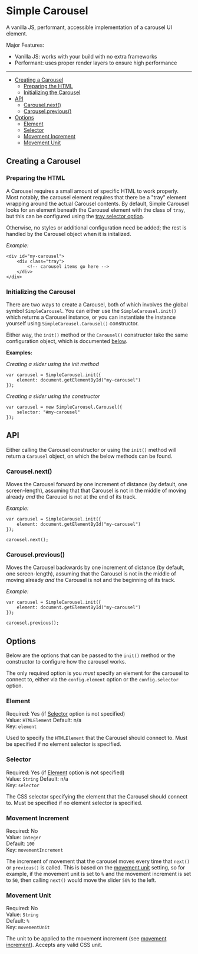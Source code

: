 # Simple Carousel

A vanilla JS, performant, accessible implementation of a carousel UI element.

Major Features:

 - Vanilla JS: works with your build with no extra frameworks
 - Performant: uses proper render layers to ensure high performance

---

 - [Creating a Carousel](#creating-a-carousel)
   - [Preparing the HTML](#preparing-the-html)
   - [Initializing the Carousel](#initializing-the-carousel)
 - [API](#api)
   - [Carousel.next()](#carouselnext)
   - [Carousel.previous()](#carouselprevious)
 - [Options](#options)
   - [Element](#element)
   - [Selector](#selector)
   - [Movement Increment](#movement-increment)
   - [Movement Unit](#movement-unit)

## Creating a Carousel

### Preparing the HTML

A Carousel requires a small amount of specific HTML to work properly. Most
notably, the carousel element requires that there be a "tray" element wrapping
around the actual Carousel contents. By default, Simple Carousel looks for an
element beneath the Carousel element with the class of `tray`, but this can be
configured using the [tray selector option](#tray-selector).

Otherwise, no styles or additional configuration need be added; the rest is
handled by the Carousel object when it is initalized.

*Example:*

```
<div id="my-carousel">
    <div class="tray">
        <!-- carousel items go here -->
    </div>
</div>
```

### Initializing the Carousel

There are two ways to create a Carousel, both of which involves the global
symbol `SimpleCarousel`. You can either use the `SimpleCarousel.init()` which
returns a Carousel instance, or you can instantiate the instance yourself using
`SimpleCarousel.Carousel()` constructor.

Either way, the `init()` method or the `Carousel()` constructor take the same
configuration object, which is documented [below](#options).

**Examples:**

*Creating a slider using the init method*

```
var carousel = SimpleCarousel.init({
    element: document.getElementById("my-carousel")
});
```

*Creating a slider using the constructor*

```
var carousel = new SimpleCarousel.Carousel({
    selector: "#my-carousel"
});
```

## API

Either calling the Carousel constructor or using the `init()` method will return
a `Carousel` object, on which the below methods can be found.

### Carousel.next()

Moves the Carousel forward by one increment of distance (by default, one
screen-length), assuming that that Carousel is not in the middle of moving
already *and* the Carousel is not at the end of its track.

*Example:*

```
var carousel = SimpleCarousel.init({
    element: document.getElementById("my-carousel")
});

carousel.next();
```

### Carousel.previous()

Moves the Carousel backwards by one increment of distance (by default, one
screen-length), assuming that the Carousel is not in the middle of moving
already *and* the Carousel is not and the beginning of its track.

*Example:*

```
var carousel = SimpleCarousel.init({
    element: document.getElementById("my-carousel")
});

carousel.previous();
```

## Options

Below are the options that can be passed to the `init()` method or the
constructor to configure how the carousel works.

The only required option is you *must* specify an element for the carousel to
connect to, either via the `config.element` option or the `config.selector`
option.

### Element

Required: Yes (if [Selector](#selector) option is not specified)<br />
Value: `HTMLElement`
Default: n/a<br />
Key: `element`

Used to specify the `HTMLElement` that the Carousel should connect to. Must be
specified if no element selector is specified.

### Selector

Required: Yes (if [Element](#element) option is not specified)<br />
Value: `String`
Default: n/a<br />
Key: `selector`

The CSS selector specifying the element that the Carousel should connect to.
Must be specified if no element selector is specified.

### Movement Increment

Required: No<br />
Value: `Integer`<br />
Default: `100`<br />
Key: `movementIncrement`

The increment of movement that the carousel moves every time that `next()` or
`previous()` is called. This is based on the [movement unit](#movement-unit)
setting, so for example, if the movement unit is set to `%` and the movement
increment is set to `50`, then calling `next()` would move the slider `50%`
to the left.

### Movement Unit

Required: No<br />
Value: `String`<br />
Default: `%`<br />
Key: `movementUnit`

The unit to be applied to the movement increment (see
[movement increment](#movement-increment)). Accepts any valid CSS unit.

